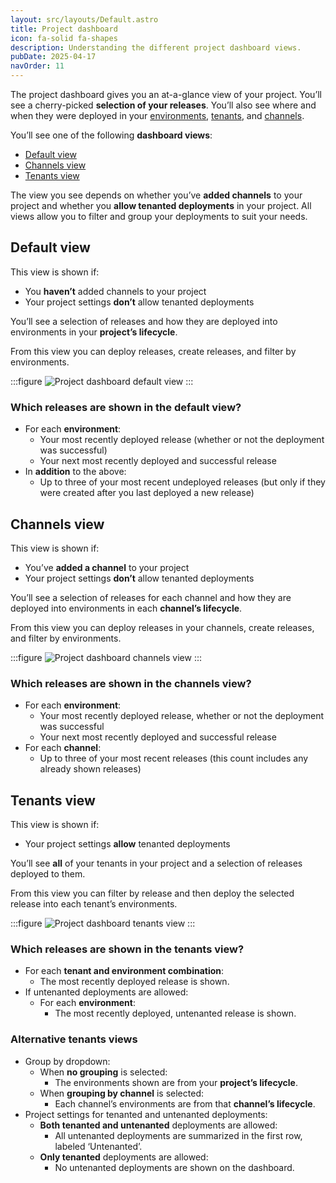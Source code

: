 ```yaml
---
layout: src/layouts/Default.astro
title: Project dashboard
icon: fa-solid fa-shapes
description: Understanding the different project dashboard views.
pubDate: 2025-04-17
navOrder: 11
---
```


The project dashboard gives you an at-a-glance view of your project. You’ll see a cherry-picked **selection of your releases**. You’ll also see where and when they were deployed in your [environments](/docs/infrastructure/environments), [tenants](/docs/tenants/), and [channels](/docs/releases/channels).

You’ll see one of the following **dashboard views**:

- [Default view](#default-view)
- [Channels view](#channels-view)
- [Tenants view](#tenants-view)

The view you see depends on whether you’ve **added channels** to your project and whether you **allow tenanted deployments** in your project. All views allow you to filter and group your deployments to suit your needs.

## Default view

This view is shown if:

- You **haven’t** added channels to your project
- Your project settings **don’t** allow tenanted deployments

You’ll see a selection of releases and how they are deployed into environments in your **project’s lifecycle**.

From this view you can deploy releases, create releases, and filter by environments.

:::figure
![Project dashboard default view](/docs/img/projects/dashboard/project-dashboard-default.jpeg)
:::

### Which releases are shown in the default view?

- For each **environment**:
  - Your most recently deployed release (whether or not the deployment was successful)
  - Your next most recently deployed and successful release
- In **addition** to the above:
  - Up to three of your most recent undeployed releases (but only if they were created after you last deployed a new release)

## Channels view

This view is shown if:

- You’ve **added a channel** to your project
- Your project settings **don’t** allow tenanted deployments

You’ll see a selection of releases for each channel and how they are deployed into environments in each **channel’s lifecycle**.

From this view you can deploy releases in your channels, create releases, and filter by environments.

:::figure
![Project dashboard channels view](/docs/img/projects/dashboard/project-dashboard-channels.jpeg)
:::

### Which releases are shown in the channels view?

- For each **environment**:
  - Your most recently deployed release, whether or not the deployment was successful
  - Your next most recently deployed and successful release
- For each **channel**:
  - Up to three of your most recent releases (this count includes any already shown releases)

## Tenants view

This view is shown if:

- Your project settings **allow** tenanted deployments

You’ll see **all** of your tenants in your project and a selection of releases deployed to them.

From this view you can filter by release and then deploy the selected release into each tenant’s environments.

:::figure
![Project dashboard tenants view](/docs/img/projects/dashboard/project-dashboard-tenants.jpeg)
:::

### Which releases are shown in the tenants view?

- For each **tenant and environment combination**:
  - The most recently deployed release is shown.
- If untenanted deployments are allowed:
  - For each **environment**:
    - The most recently deployed, untenanted release is shown.

### Alternative tenants views

- Group by dropdown:
  - When **no grouping** is selected:
    - The environments shown are from your **project’s lifecycle**.
  - When **grouping by channel** is selected:
    - Each channel’s environments are from that **channel’s lifecycle**.
- Project settings for tenanted and untenanted deployments:
  - **Both tenanted and untenanted** deployments are allowed:
    - All untenanted deployments are summarized in the first row, labeled ‘Untenanted’.
  - **Only tenanted** deployments are allowed:
    - No untenanted deployments are shown on the dashboard.
